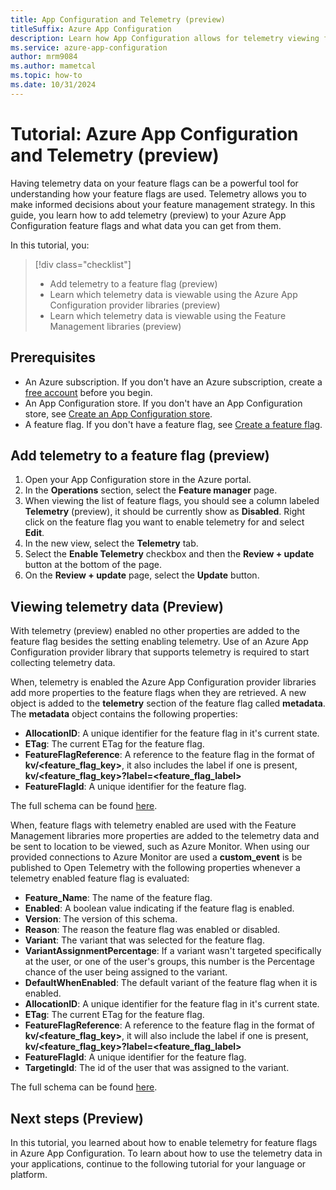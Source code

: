 ```yaml
---
title: App Configuration and Telemetry (preview)
titleSuffix: Azure App Configuration
description: Learn how App Configuration allows for telemetry viewing for feature flags.
ms.service: azure-app-configuration
author: mrm9084
ms.author: mametcal
ms.topic: how-to
ms.date: 10/31/2024
---
```


# Tutorial: Azure App Configuration and Telemetry (preview)

Having telemetry data on your feature flags can be a powerful tool for understanding how your feature flags are used. Telemetry allows you to make informed decisions about your feature management strategy. In this guide, you learn how to add telemetry (preview) to your Azure App Configuration feature flags and what data you can get from them.

In this tutorial, you:

> [!div class="checklist"]
> - Add telemetry to a feature flag (preview)
> - Learn which telemetry data is viewable using the Azure App Configuration provider libraries (preview)
> - Learn which telemetry data is viewable using the Feature Management libraries (preview)

## Prerequisites

- An Azure subscription. If you don't have an Azure subscription, create a [free account](https://azure.microsoft.com/free/) before you begin.
- An App Configuration store. If you don't have an App Configuration store, see [Create an App Configuration store](./quickstart-azure-app-configuration-create.md).
- A feature flag. If you don't have a feature flag, see [Create a feature flag](./manage-feature-flags.md).

## Add telemetry to a feature flag (preview)

1. Open your App Configuration store in the Azure portal.
1. In the **Operations** section, select the **Feature manager** page.
1. When viewing the list of feature flags, you should see a column labeled **Telemetry** (preview), it should be currently show as **Disabled**. Right click on the feature flag you want to enable telemetry for and select **Edit**.
1. In the new view, select the **Telemetry** tab.
1. Select the **Enable Telemetry** checkbox and then the **Review + update** button at the bottom of the page.
1. On the **Review + update** page, select the **Update** button.

## Viewing telemetry data (Preview)

With telemetry (preview) enabled no other properties are added to the feature flag besides the setting enabling telemetry. Use of an Azure App Configuration provider library that supports telemetry is required to start collecting telemetry data.

When, telemetry is enabled the Azure App Configuration provider libraries add more properties to the feature flags when they are retrieved. A new object is added to the **telemetry** section of the feature flag called **metadata**. The **metadata** object contains the following properties:

- **AllocationID**: A unique identifier for the feature flag in it's current state.
- **ETag**: The current ETag for the feature flag.
- **FeatureFlagReference**: A reference to the feature flag in the format of **<your-store-endpoint>kv/<feature_flag_key>**, it also includes the label if one is present, **<your-store-endpoint>kv/<feature_flag_key>?label=<feature_flag_label>**
- **FeatureFlagId**: A unique identifier for the feature flag.

The full schema can be found [here](https://github.com/microsoft/FeatureManagement/tree/main/Schema/FeatureEvaluationEvent/FeatureEvaluationEventWithAzureAppConfiguration.v1.0.0.schema.json).

When, feature flags with telemetry enabled are used with the Feature Management libraries more properties are added to the telemetry data and be sent to location to be viewed, such as Azure Monitor. When using our provided connections to Azure Monitor are used a **custom_event** is be published to Open Telemetry with the following properties whenever a telemetry enabled feature flag is evaluated:

- **Feature_Name**: The name of the feature flag.
- **Enabled**: A boolean value indicating if the feature flag is enabled.
- **Version**: The version of this schema.
- **Reason**: The reason the feature flag was enabled or disabled.
- **Variant**: The variant that was selected for the feature flag.
- **VariantAssignmentPercentage**: If a variant wasn't targeted specifically at the user, or one of the user's groups, this number is the Percentage chance of the user being assigned to the variant.
- **DefaultWhenEnabled**: The default variant of the feature flag when it is enabled.
- **AllocationID**: A unique identifier for the feature flag in it's current state.
- **ETag**: The current ETag for the feature flag.
- **FeatureFlagReference**: A reference to the feature flag in the format of **<your-store-endpoint>kv/<feature_flag_key>**, it will also include the label if one is present, **<your-store-endpoint>kv/<feature_flag_key>?label=<feature_flag_label>**
- **FeatureFlagId**: A unique identifier for the feature flag.
- **TargetingId**: The id of the user that was assigned to the variant.

The full schema can be found [here](https://github.com/microsoft/FeatureManagement/blob/main/Schema/FeatureEvaluationEvent/FeatureEvaluationEvent.v1.0.0.schema.json).

## Next steps (Preview)

In this tutorial, you learned about how to enable telemetry for feature flags in Azure App Configuration. To learn about how to use the telemetry data in your applications, continue to the following tutorial for your language or platform.